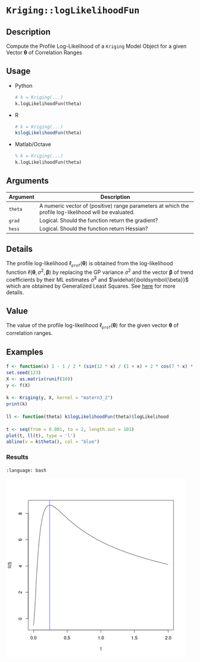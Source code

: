 # `Kriging::logLikelihoodFun`


## Description

Compute the Profile Log-Likelihood of a `Kriging` Model Object for a
given Vector $\boldsymbol{\theta}$ of Correlation Ranges

## Usage

* Python
    ```python
    # k = Kriging(...)
    k.logLikelihoodFun(theta)
    ```
* R
    ```r
    # k = Kriging(...)
    k$logLikelihoodFun(theta)
    ```
* Matlab/Octave
    ```octave
    % k = Kriging(...)
    k.logLikelihoodFun(theta)
    ```


## Arguments

Argument      |Description
------------- |----------------
`theta`     |     A numeric vector of (positive) range parameters at which the profile log-likelihood will be evaluated.
`grad`     |     Logical. Should the function return the gradient?
`hess`     |     Logical. Should the function return Hessian?


## Details

The profile log-likelihood $\ell_{\texttt{prof}}(\boldsymbol{\theta})$
is obtained from the log-likelihood function
$\ell(\boldsymbol{\theta},\, \sigma^2, \, \boldsymbol{\beta})$ by
replacing the GP variance $\sigma^2$ and the vector
$\boldsymbol{\beta}$ of trend coefficients by their ML estimates
$\widehat{\sigma}^2$ and $\widehat{\boldsymbol{\beta}}$ which are
obtained by Generalized Least Squares. See [here](SecMLProf) for more
details.


## Value

The value of the profile log-likelihood
$\ell_{\texttt{prof}}(\boldsymbol{\theta})$ for the given vector
$\boldsymbol{\theta}$ of correlation ranges.

## Examples

```r
f <- function(x) 1 - 1 / 2 * (sin(12 * x) / (1 + x) + 2 * cos(7 * x) * x^5 + 0.7)
set.seed(123)
X <- as.matrix(runif(10))
y <- f(X)

k <- Kriging(y, X, kernel = "matern3_2")
print(k)

ll <- function(theta) k$logLikelihoodFun(theta)$logLikelihood

t <- seq(from = 0.001, to = 2, length.out = 101)
plot(t, ll(t), type = 'l')
abline(v = k$theta(), col = "blue")
```

### Results
```{literalinclude} ../functions/examples/logLikelihoodFun.Kriging.md.Rout
:language: bash
```
![](../functions/examples/logLikelihoodFun.Kriging.md.png)

